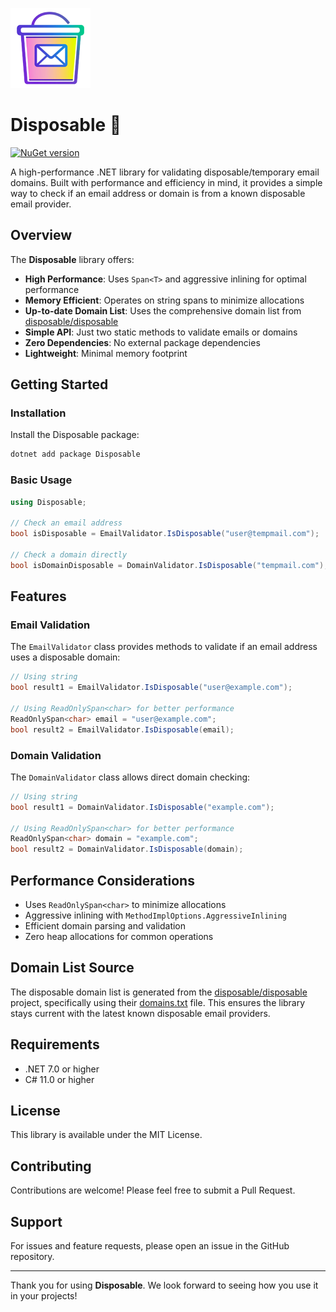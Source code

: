 ![Disposable Icon](https://raw.githubusercontent.com/Zettersten/Disposable/main/icon.png)

# Disposable 📧

[![NuGet version](https://badge.fury.io/nu/Disposable.svg)](https://badge.fury.io/nu/Disposable)

A high-performance .NET library for validating disposable/temporary email domains. Built with performance and efficiency in mind, it provides a simple way to check if an email address or domain is from a known disposable email provider.

## Overview

The **Disposable** library offers:

- **High Performance**: Uses `Span<T>` and aggressive inlining for optimal performance
- **Memory Efficient**: Operates on string spans to minimize allocations
- **Up-to-date Domain List**: Uses the comprehensive domain list from [disposable/disposable](https://github.com/disposable/disposable)
- **Simple API**: Just two static methods to validate emails or domains
- **Zero Dependencies**: No external package dependencies
- **Lightweight**: Minimal memory footprint

## Getting Started

### Installation

Install the Disposable package:

```sh
dotnet add package Disposable
```

### Basic Usage

```csharp
using Disposable;

// Check an email address
bool isDisposable = EmailValidator.IsDisposable("user@tempmail.com");

// Check a domain directly
bool isDomainDisposable = DomainValidator.IsDisposable("tempmail.com");
```

## Features

### Email Validation

The `EmailValidator` class provides methods to validate if an email address uses a disposable domain:

```csharp
// Using string
bool result1 = EmailValidator.IsDisposable("user@example.com");

// Using ReadOnlySpan<char> for better performance
ReadOnlySpan<char> email = "user@example.com";
bool result2 = EmailValidator.IsDisposable(email);
```

### Domain Validation

The `DomainValidator` class allows direct domain checking:

```csharp
// Using string
bool result1 = DomainValidator.IsDisposable("example.com");

// Using ReadOnlySpan<char> for better performance
ReadOnlySpan<char> domain = "example.com";
bool result2 = DomainValidator.IsDisposable(domain);
```

## Performance Considerations

- Uses `ReadOnlySpan<char>` to minimize allocations
- Aggressive inlining with `MethodImplOptions.AggressiveInlining`
- Efficient domain parsing and validation
- Zero heap allocations for common operations

## Domain List Source

The disposable domain list is generated from the [disposable/disposable](https://github.com/disposable/disposable) project, specifically using their [domains.txt](https://raw.githubusercontent.com/disposable/disposable-email-domains/master/domains.txt) file. This ensures the library stays current with the latest known disposable email providers.

## Requirements

- .NET 7.0 or higher
- C# 11.0 or higher

## License

This library is available under the MIT License.

## Contributing

Contributions are welcome! Please feel free to submit a Pull Request.

## Support

For issues and feature requests, please open an issue in the GitHub repository.

---

Thank you for using **Disposable**. We look forward to seeing how you use it in your projects!
